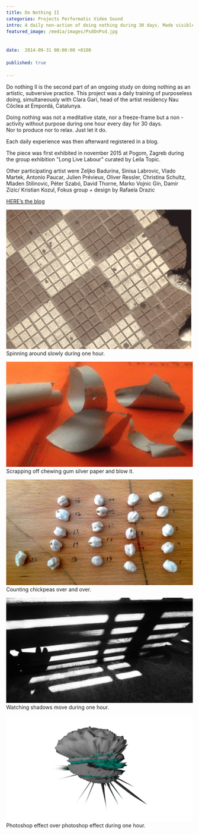 ```yaml
---
title: Do Nothing II
categories: Projects Performatic Video Sound
intro: A daily non-action of doing nothing during 30 days. Made visible in a blogspace. The posts were generated simultaneously with Clara Garí.
featured_image: /media/images/PsdOnPsd.jpg


date:  2014-09-31 00:00:00 +0100

published: true

---
```



Do nothing II is the second part of an ongoing study on doing nothing as an artistic, subversive practice.
This project was a daily training of purposeless doing, simultaneously with Clara Garí, head of the artist residency Nau Côclea at Empordá, Catalunya.

Doing nothing was not a meditative state, nor a freeze-frame but a non - activity without purpose during one hour every day for 30 days.      
Nor to produce nor to relax. Just let it do.

Each daily experience was then afterward registered in a blog.

The piece was first exhibited in november 2015 at Pogom, Zagreb during the group exhibition "Long Live Labour" curated by Leila Topic.

Other participating artist were Zeljko Badurina, Sinisa Labrovic, Vlado Martek, Antonio Paucar, Julien Prévieux, Oliver Ressler, Christina Schultz, Mladen Stilinovic, Péter Szabó, David Thorne, Marko Vojnic Gin, Damir Zizic/ Kristian Kozul, Fokus group + design by Rafaela Drazic

[HERE’s the blog](http://donothingtwo.tumblr.com/)


![image](/media/images/DNspinning.gif)
Spinning around slowly during one hour.

![image](/media/images/DNchewinggum.jpg)
Scrapping off chewing gum silver paper and blow it.

![image](/media/images/dnChickpeas.jpg)
Counting chickpeas over and over.

![image](/media/images/DNshadows.jpg)
Watching shadows move during one hour.

![image](/media/images/dnPSDonPSD.jpg)
Photoshop effect over photoshop effect during one hour.
